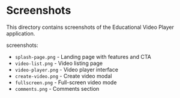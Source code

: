 # Screenshots

This directory contains screenshots of the Educational Video Player application.

screenshots:
   - `splash-page.png` - Landing page with features and CTA
   - `video-list.png` - Video listing page
   - `video-player.png` - Video player interface
   - `create-video.png` - Create video modal
   - `fullscreen.png` - Full-screen video mode
   - `comments.png` - Comments section
